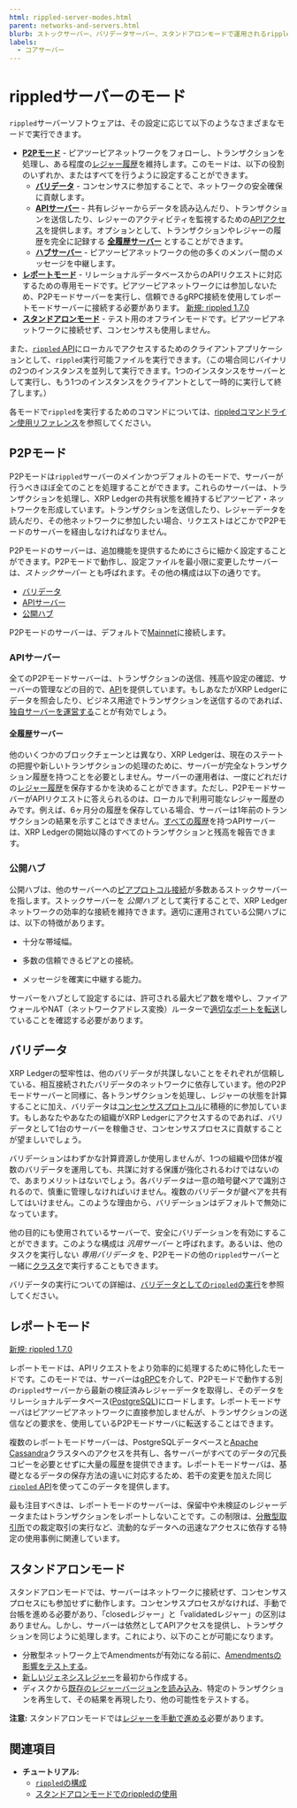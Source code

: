 ```yaml
---
html: rippled-server-modes.html
parent: networks-and-servers.html
blurb: ストックサーバー、バリデータサーバー、スタンドアロンモードで運用されるrippledサーバーなど、rippledサーバーのモードについて説明します。
labels:
  - コアサーバー
---
```

# rippledサーバーのモード

`rippled`サーバーソフトウェアは、その設定に応じて以下のようなさまざまなモードで実行できます。

- [**P2Pモード**](#p2pモード) - ピアツーピアネットワークをフォローし、トランザクションを処理し、ある程度の[レジャー履歴](ledger-history.md)を維持します。このモードは、以下の役割のいずれか、またはすべてを行うように設定することができます。
    - [**バリデータ**](#バリデータ) - コンセンサスに参加することで、ネットワークの安全確保に貢献します。
    - [**APIサーバー**](#apiサーバー) - 共有レジャーからデータを読み込んだり、トランザクションを送信したり、レジャーのアクティビティを監視するための[APIアクセス](../../tutorials/get-started/get-started-using-http-websocket-apis.md)を提供します。オプションとして、トランザクションやレジャーの履歴を完全に記録する [**全履歴サーバー**](#全履歴サーバー) とすることができます。
    - [**ハブサーバー**](#公開ハブ) - ピアツーピアネットワークの他の多くのメンバー間のメッセージを中継します。
- [**レポートモード**](#レポートモード) - リレーショナルデータベースからのAPIリクエストに対応するための専用モードです。ピアツーピアネットワークには参加しないため、P2Pモードサーバーを実行し、信頼できるgRPC接続を使用してレポートモードサーバーに接続する必要があります。 [新規: rippled 1.7.0](https://github.com/XRPLF/rippled/releases/tag/1.7.0 "BADGE_BLUE")
- [**スタンドアロンモード**](#スタンドアロンモード) - テスト用のオフラインモードです。ピアツーピアネットワークに接続せず、コンセンサスも使用しません。

また、[`rippled` API](../../references/http-websocket-apis/index.md)にローカルでアクセスするためのクライアントアプリケーションとして、`rippled`実行可能ファイルを実行できます。（この場合同じバイナリの2つのインスタンスを並列して実行できます。1つのインスタンスをサーバーとして実行し、もう1つのインスタンスをクライアントとして一時的に実行して終了します。）

各モードで`rippled`を実行するためのコマンドについては、[rippledコマンドライン使用リファレンス](../../infrastructure/commandline-usage.md)を参照してください。


## P2Pモード

P2Pモードは`rippled`サーバーのメインかつデフォルトのモードで、サーバーが行うべきほぼ全てのことを処理することができます。これらのサーバーは、トランザクションを処理し、XRP Ledgerの共有状態を維持するピアツーピア・ネットワークを形成しています。トランザクションを送信したり、レジャーデータを読んだり、その他ネットワークに参加したい場合、リクエストはどこかでP2Pモードのサーバーを経由しなければなりません。

P2Pモードのサーバーは、追加機能を提供するためにさらに細かく設定することができます。P2Pモードで動作し、設定ファイルを最小限に変更したサーバーは、_ストックサーバー_ とも呼ばれます。その他の構成は以下の通りです。

- [バリデータ](#バリデータ)
- [APIサーバー](#apiサーバー)
- [公開ハブ](#公開ハブ)

P2Pモードのサーバーは、デフォルトで[Mainnet](parallel-networks.md)に接続します。

### APIサーバー

全てのP2Pモードサーバーは、トランザクションの送信、残高や設定の確認、サーバーの管理などの目的で、[API](../../references/http-websocket-apis/index.md)を提供しています。もしあなたがXRP Ledgerにデータを照会したり、ビジネス用途でトランザクションを送信するのであれば、[独自サーバーを運営する](index.md#独自サーバーを運用する理由)ことが有効でしょう。

#### 全履歴サーバー

他のいくつかのブロックチェーンとは異なり、XRP Ledgerは、現在のステートの把握や新しいトランザクションの処理のために、サーバーが完全なトランザクション履歴を持つことを必要としません。サーバーの運用者は、一度にどれだけの[レジャー履歴](ledger-history.md)を保存するかを決めることができます。ただし、P2PモードサーバーがAPIリクエストに答えられるのは、ローカルで利用可能なレジャー履歴のみです。例えば、6ヶ月分の履歴を保存している場合、サーバーは1年前のトランザクションの結果を示すことはできません。[すべての履歴](ledger-history.md#すべての履歴)を持つAPIサーバーは、XRP Ledgerの開始以降のすべてのトランザクションと残高を報告できます。

### 公開ハブ

公開ハブは、他のサーバーへの[ピアプロトコル接続](peer-protocol.md)が多数あるストックサーバーを指します。ストックサーバーを _公開ハブ_ として実行することで、XRP Ledgerネットワークの効率的な接続を維持できます。適切に運用されている公開ハブには、以下の特徴があります。

- 十分な帯域幅。

- 多数の信頼できるピアとの接続。

- メッセージを確実に中継する能力。

サーバーをハブとして設定するには、許可される最大ピア数を増やし、ファイアウォールやNAT（ネットワークアドレス変換）ルーターで[適切なポートを転送](../../infrastructure/configuration/peering/forward-ports-for-peering.md)していることを確認する必要があります。

## バリデータ

XRP Ledgerの堅牢性は、他のバリデータが共謀しないことをそれぞれが信頼している、相互接続されたバリデータのネットワークに依存しています。他のP2Pモードサーバーと同様に、各トランザクションを処理し、レジャーの状態を計算することに加え、バリデータは[コンセンサスプロトコル](../consensus-protocol/index.md)に積極的に参加しています。もしあなたやあなたの組織がXRP Ledgerにアクセスするのであれば、バリデータとして1台のサーバーを稼働させ、コンセンサスプロセスに貢献することが望ましいでしょう。

バリデーションはわずかな計算資源しか使用しませんが、1つの組織や団体が複数のバリデータを運用しても、共謀に対する保護が強化されるわけではないので、あまりメリットはないでしょう。各バリデータは一意の暗号鍵ペアで識別されるので、慎重に管理しなければいけません。複数のバリデータが鍵ペアを共有してはいけません。このような理由から、バリデーションはデフォルトで無効になっています。

他の目的にも使用されているサーバーで、安全にバリデーションを有効にすることができます。このような構成は _汎用サーバー_ と呼ばれます。あるいは、他のタスクを実行しない _専用バリデータ_ を、P2Pモードの他の`rippled`サーバーと一緒に[クラスタ](clustering.md)で実行することもできます。

バリデータの実行についての詳細は、[バリデータとしての`rippled`の実行](../../infrastructure/configuration/server-modes/run-rippled-as-a-validator.md)を参照してください。



## レポートモード
[新規: rippled 1.7.0](https://github.com/XRPLF/rippled/releases/tag/1.7.0 "BADGE_BLUE")

レポートモードは、APIリクエストをより効率的に処理するために特化したモードです。このモードでは、サーバーは[gRPC](../../infrastructure/configuration/configure-grpc.md)を介して、P2Pモードで動作する別の`rippled`サーバーから最新の検証済みレジャーデータを取得し、そのデータをリレーショナルデータベース([PostgreSQL](https://www.postgresql.org/))にロードします。レポートモードサーバはピアツーピアネットワークに直接参加しませんが、トランザクションの送信などの要求を、使用しているP2Pモードサーバに転送することはできます。

複数のレポートモードサーバーは、PostgreSQLデータベースと[Apache Cassandra](https://cassandra.apache.org/)クラスタへのアクセスを共有し、各サーバーがすべてのデータの冗長コピーを必要とせずに大量の履歴を提供できます。レポートモードサーバは、基礎となるデータの保存方法の違いに対応するため、若干の変更を加えた同じ[`rippled` API](../../references/http-websocket-apis/index.md)を使ってこのデータを提供します。

最も注目すべきは、レポートモードのサーバーは、保留中や未検証のレジャーデータまたはトランザクションをレポートしないことです。この制限は、[分散型取引所](../tokens/decentralized-exchange/index.md)での裁定取引の実行など、流動的なデータへの迅速なアクセスに依存する特定の使用事例に関連しています。


## スタンドアロンモード

スタンドアロンモードでは、サーバーはネットワークに接続せず、コンセンサスプロセスにも参加せずに動作します。コンセンサスプロセスがなければ、手動で台帳を進める必要があり、「closedレジャー」と「validatedレジャー」の区別はありません。しかし、サーバーは依然としてAPIアクセスを提供し、トランザクションを同じように処理します。これにより、以下のことが可能になります。

- 分散型ネットワーク上でAmendmentsが有効になる前に、[Amendmentsの影響をテストする](../../infrastructure/testing-and-auditing/test-amendments.md)。
- [新しいジェネシスレジャー](../../infrastructure/testing-and-auditing/start-a-new-genesis-ledger-in-stand-alone-mode.md)を最初から作成する。
- ディスクから[既存のレジャーバージョンを読み込み](../../infrastructure/testing-and-auditing/load-a-saved-ledger-in-stand-alone-mode.md)、特定のトランザクションを再生して、その結果を再現したり、他の可能性をテストする。

**注意:** スタンドアロンモードでは[レジャーを手動で進める](../../infrastructure/testing-and-auditing/advance-the-ledger-in-stand-alone-mode.md)必要があります。

## 関連項目

- **チュートリアル:**
  - [`rippled`の構成](../../infrastructure/configuration/index.md)
  - [スタンドアロンモードでのrippledの使用](../../infrastructure/testing-and-auditing/index.md)

